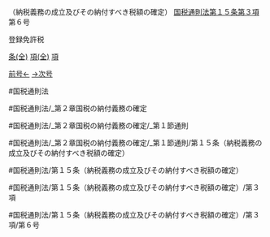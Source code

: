 （納税義務の成立及びその納付すべき税額の確定）
[国税通則法第１５条第３項](国税通則法＿＿＿＿＿第１５条第３項)第６号

登録免許税

[条(全)](国税通則法＿＿＿＿＿第１５条_.md)    [項(全)](国税通則法＿＿＿＿＿第１５条第３項_.md)    [項](国税通則法＿＿＿＿＿第１５条第３項.md)

[前号←](国税通則法＿＿＿＿＿第１５条第３項第５号.md)    [→次号](国税通則法＿＿＿＿＿第１５条第３項第７号.md)

#国税通則法

#国税通則法/_第２章国税の納付義務の確定

#国税通則法/_第２章国税の納付義務の確定/_第１節通則

#国税通則法/_第２章国税の納付義務の確定/_第１節通則/第１５条（納税義務の成立及びその納付すべき税額の確定）

#国税通則法/第１５条（納税義務の成立及びその納付すべき税額の確定）

#国税通則法/第１５条（納税義務の成立及びその納付すべき税額の確定）/第３項

#国税通則法/第１５条（納税義務の成立及びその納付すべき税額の確定）/第３項/第６号

